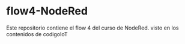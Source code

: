 # flow4-NodeRed
Este repositorio contiene el flow 4 del curso de NodeRed. visto en los contenidos de codigoIoT

